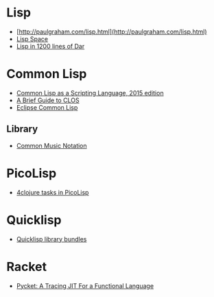Lisp
====
* [http://paulgraham.com/lisp.html](http://paulgraham.com/lisp.html)
* [Lisp Space](http://lisp.space/)
* [Lisp in 1200 lines of Dar](http://www.oki-osk.jp/esc/dart/lisp.html)

# Common Lisp
* [Common Lisp as a Scripting Language, 2015 edition](http://fare.livejournal.com/184127.html)
* [A Brief Guide to CLOS](http://www.aiai.ed.ac.uk/~jeff/clos-guide.html)
* [Eclipse Common Lisp](https://github.com/blakemcbride/eclipse-lisp)

## Library
* [Common Music Notation](https://ccrma.stanford.edu/software/cmn/)

# PicoLisp
* [4clojure tasks in PicoLisp](http://www.mail-archive.com/picolisp@software-lab.de/msg05327.html)

# Quicklisp
* [Quicklisp library bundles](http://www.quicklisp.org/beta/bundles.html)

# Racket
* [Pycket: A Tracing JIT For a Functional Language](http://homes.soic.indiana.edu/samth/pycket-draft.pdf)